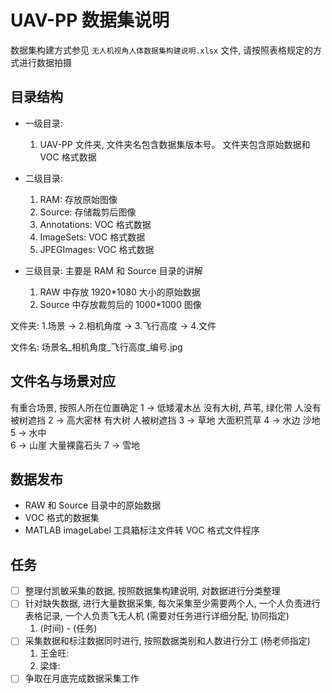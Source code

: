 UAV-PP 数据集说明
===
数据集构建方式参见 `无人机视角人体数据集构建说明.xlsx` 文件, 请按照表格规定的方式进行数据拍摄

## 目录结构
- 一级目录: 
    1. UAV-PP 文件夹, 文件夹名包含数据集版本号。 文件夹包含原始数据和 VOC 格式数据

- 二级目录:
    1. RAM: 存放原始图像
    2. Source: 存储裁剪后图像
    3. Annotations: VOC 格式数据
    4. ImageSets: VOC 格式数据
    5. JPEGImages:  VOC 格式数据
 
- 三级目录: 主要是 RAM 和 Source 目录的讲解
    1. RAW 中存放 1920*1080 大小的原始数据
    2. Source 中存放裁剪后的 1000*1000 图像

文件夹: 1.场景 -> 2.相机角度 -> 3.飞行高度 -> 4.文件

文件名: 场景名_相机角度_飞行高度_编号.jpg

## 文件名与场景对应
有重合场景, 按照人所在位置确定
1 -> 低矮灌木丛  没有大树, 芦苇, 绿化带 人没有被树遮挡
2 -> 高大密林  有大树 人被树遮挡
3 -> 草地  大面积荒草
4 -> 水边  沙地
5 -> 水中  
6 -> 山崖  大量裸露石头
7 -> 雪地

## 数据发布

- RAW 和 Source 目录中的原始数据
- VOC 格式的数据集
- MATLAB imageLabel 工具箱标注文件转 VOC 格式文件程序


## 任务
- [ ] 整理付凯敏采集的数据, 按照数据集构建说明, 对数据进行分类整理
- [ ] 针对缺失数据, 进行大量数据采集, 每次采集至少需要两个人, 一个人负责进行表格记录, 一个人负责飞无人机 (需要对任务进行详细分配, 协同指定)
    1. (时间) - (任务)
- [ ] 采集数据和标注数据同时进行, 按照数据类别和人数进行分工 (杨老师指定)
    1. 王金旺: 
    2. 梁烽: 
- [ ] 争取在月底完成数据采集工作
